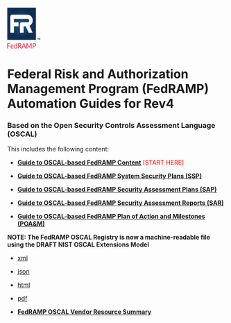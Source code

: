 <img src='../../assets/FedRAMP_LOGO.png' alt="FedRAMP" width="76" height="94"><br />
# Federal Risk and Authorization Management Program (FedRAMP) Automation Guides for Rev4
### Based on the Open Security Controls Assessment Language (OSCAL)

This includes the following content:

- **[Guide to OSCAL-based FedRAMP Content](./Guide_to_OSCAL-based_FedRAMP_Content.pdf)** <span style='color:red'>[START HERE]</span>

- **[Guide to OSCAL-based FedRAMP System Security Plans (SSP)](./Guide_to_OSCAL-based_FedRAMP_System_Security_Plans_(SSP)_rev4.pdf)**

- **[Guide to OSCAL-based FedRAMP Security Assessment Plans (SAP)](./Guide_to_OSCAL-based_FedRAMP_Security_Assessment_Plans_(SAP)_rev4.pdf)**

- **[Guide to OSCAL-based FedRAMP Security Assessment Reports (SAR)](./Guide_to_OSCAL-based_FedRAMP_Security_Assessment_Reports_(SAR)_rev4.pdf)**

- **[Guide to OSCAL-based FedRAMP Plan of Action and Milestones (POA&M)](./Guide_to_OSCAL-based_FedRAMP_Plan_of_Action_and_Milestones_(POAM)_rev4.pdf)**

**NOTE: The FedRAMP OSCAL Registry is now a machine-readable file using the DRAFT NIST OSCAL Extensions Model**
- [xml](../../dist/content/resources/xml/FedRAMP_extensions.xml)
- [json](../../dist/content/resources/json/FedRAMP_extensions.jsonFedRAMP_extensions.json)
- [html](../FedRAMP_extensions.html)
- [pdf](FedRAMP_Extensions.pdf)

- **[FedRAMP OSCAL Vendor Resource Summary](./FedRAMP_OSCAL_Vendor_Resources.pdf)**

